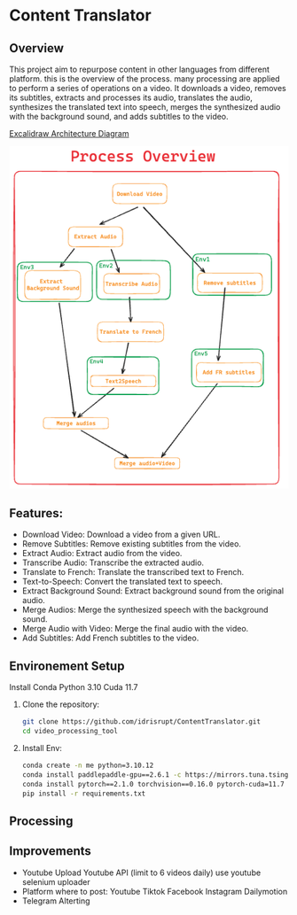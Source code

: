 # Content Translator

## Overview

This project aim to repurpose content in other languages from different platform. this is the overview of the process. many processing are applied to perform a series of operations on a video. It downloads a video, removes its subtitles, extracts and processes its audio, translates the audio, synthesizes the translated text into speech, merges the synthesized audio with the background sound, and adds subtitles to the video.

<a href="https://excalidraw.com/#json=m_joa1vpb4hxL8DI_83-8,JuI2V8rqqiBYAFUYixCvGQ"> Excalidraw Architecture Diagram</a>

![Process Overview](./docs/process.png)

## Features:

- Download Video: Download a video from a given URL.
- Remove Subtitles: Remove existing subtitles from the video.
- Extract Audio: Extract audio from the video.
- Transcribe Audio: Transcribe the extracted audio.
- Translate to French: Translate the transcribed text to French.
- Text-to-Speech: Convert the translated text to speech.
- Extract Background Sound: Extract background sound from the original audio.
- Merge Audios: Merge the synthesized speech with the background sound.
- Merge Audio with Video: Merge the final audio with the video.
- Add Subtitles: Add French subtitles to the video.

## Environement Setup

Install Conda
Python 3.10
Cuda 11.7

1. Clone the repository:

   ```bash
   git clone https://github.com/idrisrupt/ContentTranslator.git
   cd video_processing_tool
   ```

2. Install Env:
   ```bash
   conda create -n me python=3.10.12
   conda install paddlepaddle-gpu==2.6.1 -c https://mirrors.tuna.tsinghua.edu.cn/anaconda/cloud/Paddle/ -c conda-forge
   conda install pytorch==2.1.0 torchvision==0.16.0 pytorch-cuda=11.7 -c pytorch -c nvidia
   pip install -r requirements.txt
   ```

## Processing

## Improvements

- Youtube Upload
  Youtube API (limit to 6 videos daily)
  use youtube selenium uploader
- Platform where to post:
  Youtube
  Tiktok
  Facebook
  Instagram
  Dailymotion
- Telegram Alterting
